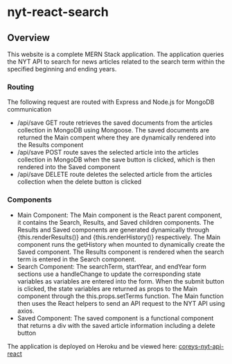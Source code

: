 # nyt-react-search

## Overview
This website is a complete MERN Stack application.  The application queries the NYT API to search for news articles related to the search term within the specified beginning and ending years.  

### Routing
The following request are routed with Express and Node.js for MongoDB communication
* /api/save GET route retrieves the saved documents from the articles collection in MongoDB using Mongoose.  The saved documents are returned the Main compent where they are dynamically rendered into the Results component
* /api/save POST route saves the selected article into the articles collection in MongoDB when the save button is clicked, which is then rendered into the Saved component
* /api/save DELETE route deletes the selected article from the articles collection when the delete button is clicked

### Components
* Main Component:  The Main component is the React parent component, it contains the Search, Results, and Saved children components.  The Results and Saved components are generated dynamically through {this.renderResults()} and {this.renderHistory()} respectively.  The Main component runs the getHistory when mounted to dynamically create the Saved component.  The Results component is rendered when the search term is entered in the Search component.
* Search Component: The searchTerm, startYear, and endYear form sections use a handleChange to update the corresponding state variables as variables are entered into the form.  When the submit button is clicked, the state variables are returned as props to the Main component through the this.props.setTerms function.  The Main function then uses the React helpers to send an API request to the NYT API using axios. 
* Saved Component:  The saved component is a functional component that returns a div with the saved article information including a delete button

The application is deployed on Heroku and be viewed here: [coreys-nyt-api-react](https://coreys-nyt-api-react.herokuapp.com/)